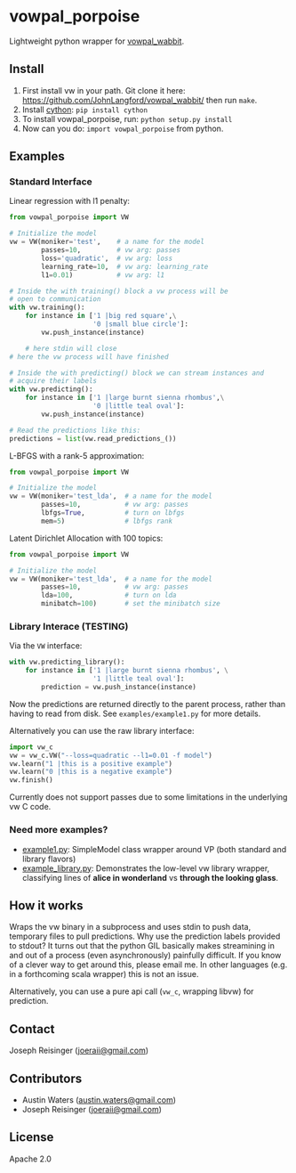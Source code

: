 # vowpal_porpoise

Lightweight python wrapper for [vowpal_wabbit](https://github.com/JohnLangford/vowpal_wabbit/).

## Install

1. First install vw in your path. Git clone it here: https://github.com/JohnLangford/vowpal_wabbit/ then run ```make```.
2. Install [cython](http://www.cython.org/): ```pip install cython```
3. To install vowpal_porpoise, run: ```python setup.py install```
4. Now can you do: ```import vowpal_porpoise``` from python.

## Examples

### Standard Interface

Linear regression with l1 penalty:
```python
from vowpal_porpoise import VW

# Initialize the model
vw = VW(moniker='test',    # a name for the model
        passes=10,         # vw arg: passes
        loss='quadratic',  # vw arg: loss
        learning_rate=10,  # vw arg: learning_rate
        l1=0.01)           # vw arg: l1

# Inside the with training() block a vw process will be 
# open to communication
with vw.training():
    for instance in ['1 |big red square',\
                     '0 |small blue circle']:
        vw.push_instance(instance)

    # here stdin will close
# here the vw process will have finished

# Inside the with predicting() block we can stream instances and 
# acquire their labels
with vw.predicting():
    for instance in ['1 |large burnt sienna rhombus',\
                     '0 |little teal oval']:
        vw.push_instance(instance)

# Read the predictions like this:
predictions = list(vw.read_predictions_())
```

L-BFGS with a rank-5 approximation:
```python
from vowpal_porpoise import VW

# Initialize the model
vw = VW(moniker='test_lda',  # a name for the model
        passes=10,           # vw arg: passes
        lbfgs=True,          # turn on lbfgs
        mem=5)               # lbfgs rank
```

Latent Dirichlet Allocation with 100 topics:
```python
from vowpal_porpoise import VW

# Initialize the model
vw = VW(moniker='test_lda',  # a name for the model
        passes=10,           # vw arg: passes
        lda=100,             # turn on lda
        minibatch=100)       # set the minibatch size
```



### Library Interace (TESTING)

Via the ```VW``` interface:
```python
with vw.predicting_library():
    for instance in ['1 |large burnt sienna rhombus', \
                     '1 |little teal oval']:
        prediction = vw.push_instance(instance)
```
Now the predictions are returned directly to the parent process, rather than having to read from disk.
See ```examples/example1.py``` for more details.

Alternatively you can use the raw library interface:
```python
import vw_c
vw = vw_c.VW("--loss=quadratic --l1=0.01 -f model")
vw.learn("1 |this is a positive example")
vw.learn("0 |this is a negative example")
vw.finish()
```
Currently does not support passes due to some limitations in the underlying vw C code.

### Need more examples?

* [example1.py](https://github.com/josephreisinger/vowpal_porpoise/blob/master/examples/example1.py): SimpleModel class wrapper around VP (both standard and library flavors)
* [example_library.py](https://github.com/josephreisinger/vowpal_porpoise/blob/master/examples/example_library.py): Demonstrates the low-level vw library wrapper, classifying lines of **alice in wonderland** vs **through the looking glass**.

## How it works

Wraps the vw binary in a subprocess and uses stdin to push data, temporary
files to pull predictions. Why use the prediction labels provided to stdout? It
turns out that the python GIL basically makes streamining in and out of a
process (even asynchronously) painfully difficult. If you know of a clever way
to get around this, please email me. In other languages (e.g. in a forthcoming
scala wrapper) this is not an issue.

Alternatively, you can use a pure api call (```vw_c```, wrapping libvw) for prediction.


## Contact

Joseph Reisinger (joeraii@gmail.com)

## Contributors

* Austin Waters (austin.waters@gmail.com)
* Joseph Reisinger (joeraii@gmail.com)

## License

Apache 2.0
